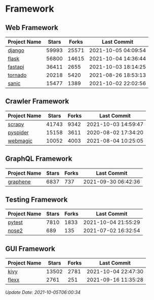 # Framework

## Web Framework
| Project Name | Stars | Forks | Last Commit |
| ------------ | ----- | ----- | ----------- |
| [django](https://github.com/django/django) | 59993 | 25571 | 2021-10-05 04:09:54 |
| [flask](https://github.com/pallets/flask) | 56800 | 14615 | 2021-10-04 14:36:44 |
| [fastapi](https://github.com/tiangolo/fastapi) | 36411 | 2655 | 2021-10-03 18:14:25 |
| [tornado](https://github.com/tornadoweb/tornado) | 20218 | 5420 | 2021-08-26 18:53:13 |
| [sanic](https://github.com/sanic-org/sanic) | 15477 | 1389 | 2021-10-02 22:02:56 |

## Crawler Framework
| Project Name | Stars | Forks | Last Commit |
| ------------ | ----- | ----- | ----------- |
| [scrapy](https://github.com/scrapy/scrapy) | 41743 | 9342 | 2021-10-03 14:59:47 |
| [pyspider](https://github.com/binux/pyspider) | 15158 | 3611 | 2020-08-02 17:34:20 |
| [webmagic](https://github.com/code4craft/webmagic) | 10052 | 4003 | 2021-08-04 10:25:05 |

## GraphQL Framework
| Project Name | Stars | Forks | Last Commit |
| ------------ | ----- | ----- | ----------- |
| [graphene](https://github.com/graphql-python/graphene) | 6837 | 737 | 2021-09-30 06:42:36 |

## Testing Framework
| Project Name | Stars | Forks | Last Commit |
| ------------ | ----- | ----- | ----------- |
| [pytest](https://github.com/pytest-dev/pytest) | 7810 | 1833 | 2021-10-04 21:55:29 |
| [nose2](https://github.com/nose-devs/nose2) | 689 | 135 | 2021-07-02 16:32:54 |

## GUI Framework
| Project Name | Stars | Forks | Last Commit |
| ------------ | ----- | ----- | ----------- |
| [kivy](https://github.com/kivy/kivy) | 13502 | 2781 | 2021-10-04 22:47:30 |
| [flexx](https://github.com/flexxui/flexx) | 2761 | 251 | 2021-09-16 11:35:28 |

*Update Date: 2021-10-05T06:00:34*